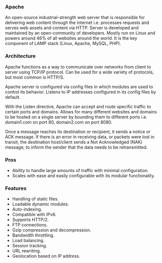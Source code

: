 ### Apache
An open-source industrial-strength web server that is responsible for delivering web content through the internet i.e. processes requests and serves web assets and content via HTTP. Server is developed and maintained by an open-community of developers. Mostly run on Linux and powers around 46% of all websites around the world. It is the key component of LAMP stack (Linux, Apache, MySQL, PHP).

### Architecture

Apache functions as a way to communicate over networks from client to server using TCP/IP protocol. Can be used for a wide variety of protocols, but most common is HTTP/S.

Apache server is configured via config files in which modules are used to control its behavior. Listens to IP addresses configured in its config files by default.

With the Listen directive, Apache can accept and route specific traffic to certain ports and domains. Allows for many different websites and domains to be hosted on a single server by bounding them to different ports i.e. domain1.com on port 80, domain2.com on port 8080.

Once a message reaches its destination or recipient, it sends a notice or ACK message. If there is an error in receiving data, or packets were lost in transit, the destination host/client sends a Not Acknowledged (NAK) message, to inform the sender that the data needs to be retransmitted. 

### Pros

- Ability to handle large amounts of traffic with minimal configuration.
- Scales with ease and easily configurable with its modular functionality.

### Features

- Handling of static files.
- Loadable dynamic modules.
- Auto-indexing. 
- Compatible with IPv6.
- Supports HTTP/2.
- FTP connections.
- Gzip compression and decompression.
- Bandwidth throttling.
- Load balancing.
- Session tracking.
- URL rewriting.
- Geolocation based on IP address.
